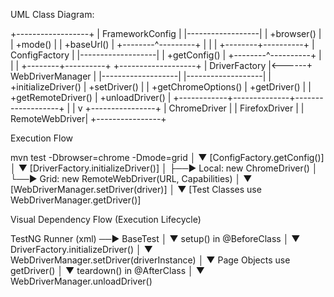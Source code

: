 UML Class Diagram: 

+------------------+
|  FrameworkConfig |
|------------------|
| +browser()       |
| +mode()          |
| +baseUrl()       |
+--------^---------+
|
|
|
+--------+----------+
|   ConfigFactory   |
|-------------------|
| +getConfig()      |
+--------^----------+
|
|
|
+--------+----------+       +-------------------+
|     DriverFactory |<------+  WebDriverManager |
|-------------------|       |-------------------|
| +initializeDriver()       | +setDriver()      |
| +getChromeOptions()       | +getDriver()      |
| +getRemoteDriver()        | +unloadDriver()   |
+------------+--------------+-------------------+
|
|
v
+----------------+
| ChromeDriver   |
| FirefoxDriver  |
| RemoteWebDriver|
+----------------+


Execution Flow

mvn test -Dbrowser=chrome -Dmode=grid
│
▼
[ConfigFactory.getConfig()]
│
▼
[DriverFactory.initializeDriver()]
│
├──► Local: new ChromeDriver()
│
└──► Grid: new RemoteWebDriver(URL, Capabilities)
│
▼
[WebDriverManager.setDriver(driver)]
│
▼
[Test Classes use WebDriverManager.getDriver()]

Visual Dependency Flow (Execution Lifecycle)

TestNG Runner (xml) ──▶ BaseTest
│
▼
setup() in @BeforeClass
│
▼
DriverFactory.initializeDriver()
│
▼
WebDriverManager.setDriver(driverInstance)
│
▼
Page Objects use getDriver()
│
▼
teardown() in @AfterClass
│
▼
WebDriverManager.unloadDriver()
